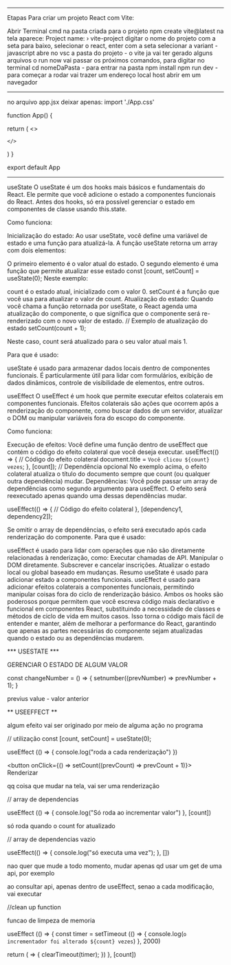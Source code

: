 ****

Etapas Para criar um projeto React com Vite:

Abrir Terminal cmd na pasta criada para o projeto
npm create vite@latest
na tela aparece: Project name: › vite-project
digitar o nome do projeto
com a seta para baixo, selecionar o react, enter
com a seta selecionar a variant - javascript
abre no vsc a pasta do projeto - o vite ja vai ter gerado alguns arquivos
o run now vai passar os próximos comandos, para digitar no terminal
cd nomeDaPasta - para entrar na pasta
npm install
npm run dev - para começar a rodar
vai trazer um endereço local host
abrir em um navegador

******

no arquivo app.jsx deixar apenas:
import './App.css'

function App() {


  return (
    <>
     
    </>
  )
}

export default App

******
useState
O useState é um dos hooks mais básicos e fundamentais do React. Ele permite que você adicione o estado a componentes funcionais do React. Antes dos hooks, só era possível gerenciar o estado em componentes de classe usando this.state.

Como funciona:

Inicialização do estado:
Ao usar useState, você define uma variável de estado e uma função para atualizá-la. A função useState retorna um array com dois elementos:

O primeiro elemento é o valor atual do estado.
O segundo elemento é uma função que permite atualizar esse estado
const [count, setCount] = useState(0);
Neste exemplo:

count é o estado atual, inicializado com o valor 0.
setCount é a função que você usa para atualizar o valor de count.
Atualização do estado:
Quando você chama a função retornada por useState, o React agenda uma atualização do componente, o que significa que o componente será re-renderizado com o novo valor de estado.
// Exemplo de atualização do estado
setCount(count + 1);

Neste caso, count será atualizado para o seu valor atual mais 1.

Para que é usado:

useState é usado para armazenar dados locais dentro de componentes funcionais.
É particularmente útil para lidar com formulários, exibição de dados dinâmicos, controle de visibilidade de elementos, entre outros.

useEffect
O useEffect é um hook que permite executar efeitos colaterais em componentes funcionais. Efeitos colaterais são ações que ocorrem após a renderização do componente, como buscar dados de um servidor, atualizar o DOM ou manipular variáveis fora do escopo do componente.

Como funciona:

Execução de efeitos:
Você define uma função dentro de useEffect que contém o código do efeito colateral que você deseja executar.
useEffect(() => {
  // Código do efeito colateral
  document.title = `Você clicou ${count} vezes`;
}, [count]); // Dependência opcional
No exemplo acima, o efeito colateral atualiza o título do documento sempre que count (ou qualquer outra dependência) mudar.
Dependências:
Você pode passar um array de dependências como segundo argumento para useEffect. O efeito será reexecutado apenas quando uma dessas dependências mudar.

useEffect(() => {
  // Código do efeito colateral
}, [dependency1, dependency2]);

Se omitir o array de dependências, o efeito será executado após cada renderização do componente.
Para que é usado:

useEffect é usado para lidar com operações que não são diretamente relacionadas à renderização, como:
Executar chamadas de API.
Manipular o DOM diretamente.
Subscrever e cancelar inscrições.
Atualizar o estado local ou global baseado em mudanças.
Resumo
useState é usado para adicionar estado a componentes funcionais.
useEffect é usado para adicionar efeitos colaterais a componentes funcionais, permitindo manipular coisas fora do ciclo de renderização básico.
Ambos os hooks são poderosos porque permitem que você escreva código mais declarativo e funcional em componentes React, substituindo a necessidade de classes e métodos de ciclo de vida em muitos casos. Isso torna o código mais fácil de entender e manter, além de melhorar a performance do React, garantindo que apenas as partes necessárias do componente sejam atualizadas quando o estado ou as dependências mudarem.


*** USESTATE ***

GERENCIAR O ESTADO DE ALGUM VALOR

const changeNumber = () => {
  setnumber((prevNumber) => prevNumber + 1);
}

previus value - valor anterior 

** USEEFFECT **

algum efeito vai ser originado por meio de alguma ação no programa

// utilização 
const [count, setCount] = useState(0);

useEffect (() => {
  console.log("roda a cada renderização")
})

<button onClick={() => setCount((prevCount) => prevCount + 1)}> Renderizar </button>

qq coisa que mudar na tela, vai ser uma renderização

// array de dependencias

useEffect (() => {
  console.log("Só roda ao incrementar valor")
}, [count])

só roda quando o count for atualizado

// array de dependencias vazio

useEffect(() => {
  console.log("só executa uma vez");
}, [])

nao quer que mude a todo momento, mudar apenas qd usar um get de uma api, por exemplo

ao consultar api, apenas dentro de useEffect, senao a cada modificação, vai executar

//clean up function

funcao de limpeza de memoria

useEffect (() => {
  const timer = setTimeout (() => {
    console.log(`o incrementador foi alterado ${count} vezes`)
  }, 2000)

  return ( => {
    clearTimeout(timer);
  })
}, [count])